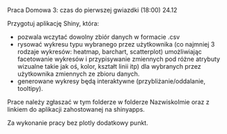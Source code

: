 Praca Domowa 3: czas do pierwszej gwiazdki (18:00) 24.12

Przygotuj aplikację Shiny, która:
 - pozwala wczytać dowolny zbiór danych w formacie .csv
 - rysować wykresu typu wybranego przez użytkownika (co najmniej 3 rodzaje wykresów: heatmap, barchart, scatterplot) umożliwiając facetowanie wykresów i przypisywanie zmiennych pod różne atrybuty wizualne takie jak oś, kolor, kształt linii itp) dla wybranych przez użytkownika zmiennych ze zbioru danych.
 - generowane wykresy będą interaktywne (przybliżanie/oddalanie, tooltipy).
 
Prace należy zgłaszać w tym folderze w folderze NazwiskoImie oraz z linkiem do aplikacji zahostowanej na shinyapps.

Za wykonanie pracy bez plotly dodatkowy punkt.
